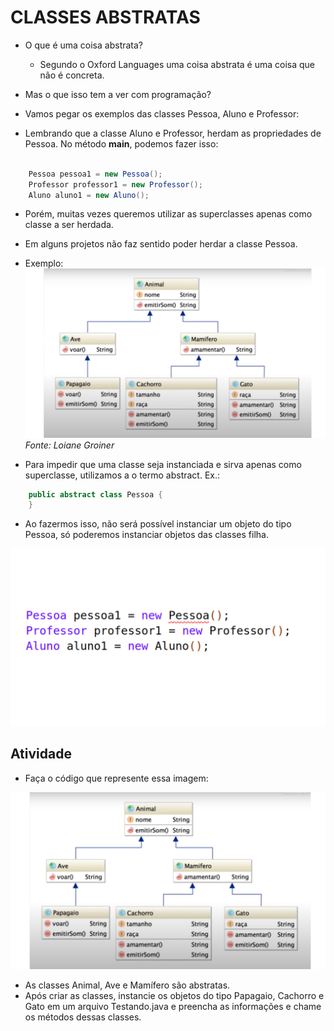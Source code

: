 # CLASSES ABSTRATAS 

* O que é uma coisa abstrata?
    - Segundo  o Oxford Languages uma coisa abstrata é uma coisa que não é concreta.

* Mas o que isso tem a ver com programação?

* Vamos pegar os exemplos das classes Pessoa, Aluno e Professor:

* Lembrando que a classe Aluno e Professor, herdam as propriedades de Pessoa. No método  **main**, podemos fazer isso:

```java 

    Pessoa pessoa1 = new Pessoa();
    Professor professor1 = new Professor();
    Aluno aluno1 = new Aluno();
```

* Porém, muitas vezes queremos utilizar as superclasses apenas como classe a ser herdada.
* Em alguns projetos não faz sentido poder herdar a classe Pessoa.

* Exemplo:
![](img/ClassesAbstratas.png)
*Fonte: Loiane Groiner*

* Para impedir que uma classe seja instanciada e sirva apenas como superclasse, utilizamos a o termo abstract. Ex.: 

```java 
    public abstract class Pessoa {
    }
```

* Ao fazermos isso, não será possível instanciar um objeto do tipo Pessoa, só poderemos instanciar objetos das classes filha.

![](img/Untitled%20design%20(3).png)

## Atividade
* Faça o código que represente essa imagem:

![](img/ClassesAbstratas.png)

* As classes Animal, Ave e Mamífero são abstratas.
* Após criar as classes, instancie os objetos do tipo Papagaio, Cachorro e Gato em um arquivo Testando.java e preencha as informações e chame os métodos dessas classes.
